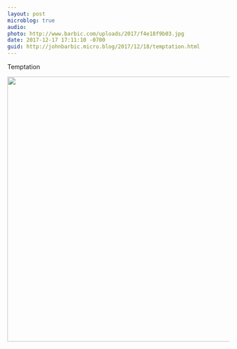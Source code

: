 ```yaml
---
layout: post
microblog: true
audio: 
photo: http://www.barbic.com/uploads/2017/f4e18f9b03.jpg
date: 2017-12-17 17:11:10 -0700
guid: http://johnbarbic.micro.blog/2017/12/18/temptation.html
---
```

Temptation

<img src="http://www.barbic.com/uploads/2017/f4e18f9b03.jpg" width="600" height="600" />
